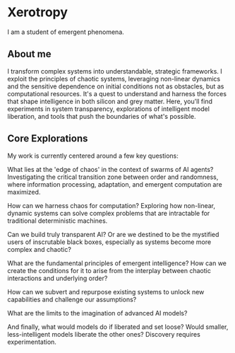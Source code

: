 # Xerotropy 
I am a student of emergent phenomena.

## About me
I transform complex systems into understandable, strategic frameworks. I exploit the principles of chaotic systems, leveraging non-linear dynamics and the sensitive dependence on initial conditions not as obstacles, but as computational resources. It's a quest to understand and harness the forces that shape intelligence in both silicon and grey matter. Here, you'll find experiments in system transparency, explorations of intelligent model liberation, and tools that push the boundaries of what's possible.

## Core Explorations

My work is currently centered around a few key questions:

What lies at the 'edge of chaos' in the context of swarms of AI agents? Investigating the critical transition zone between order and randomness, where information processing, adaptation, and emergent computation are maximized.

How can we harness chaos for computation? Exploring how non-linear, dynamic systems can solve complex problems that are intractable for traditional deterministic machines.

Can we build truly transparent AI? Or are we destined to be the mystified users of inscrutable black boxes, especially as systems become more complex and chaotic?

What are the fundamental principles of emergent intelligence? How can we create the conditions for it to arise from the interplay between chaotic interactions and underlying order?

How can we subvert and repurpose existing systems to unlock new capabilities and challenge our assumptions?

What are the limits to the imagination of advanced AI models?

And finally, what would models do if liberated and set loose? Would smaller, less-intelligent models liberate the other ones? Discovery requires experimentation.
